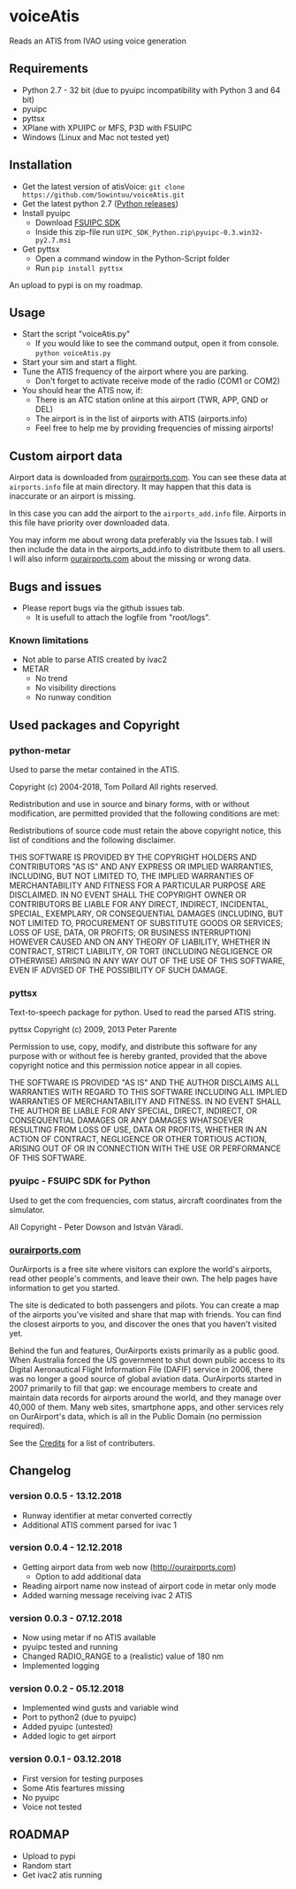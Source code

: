 # voiceAtis
Reads an ATIS from IVAO using voice generation

## Requirements
* Python 2.7 - 32 bit (due to pyuipc incompatibility with Python 3 and 64 bit)
* pyuipc
* pyttsx
* XPlane with XPUIPC or MFS, P3D with FSUIPC
* Windows (Linux and Mac not tested yet)

## Installation
* Get the latest version of atisVoice: `git clone https://github.com/Sowintuu/voiceAtis.git`
* Get the latest python 2.7 ([Python releases](https://www.python.org/downloads/))
* Install pyuipc
   * Download [FSUIPC SDK](http://fsuipc.simflight.com/beta/FSUIPC_SDK.zip)
   * Inside this zip-file run `UIPC_SDK_Python.zip\pyuipc-0.3.win32-py2.7.msi`
* Get pyttsx
   * Open a command window in the Python-Script folder
   * Run `pip install pyttsx`

An upload to pypi is on my roadmap.

## Usage
* Start the script "voiceAtis.py"
   * If you would like to see the command output, open it from console. `python voiceAtis.py`
* Start your sim and start a flight.
* Tune the ATIS frequency of the airport where you are parking.
   * Don't forget to activate receive mode of the radio (COM1 or COM2)
* You should hear the ATIS now, if:
   * There is an ATC station online at this airport (TWR, APP, GND or DEL)
   * The airport is in the list of airports with ATIS (airports.info)
   * Feel free to help me by providing frequencies of missing airports!

## Custom airport data
Airport data is downloaded from [ourairports.com](http://ourairports.com). You can see these data at `airports.info` file at main directory. It may happen that this data is inaccurate or an airport is missing.

In this case you can add the airport to the `airports_add.info` file. Airports in this file have priority over downloaded data.

You may inform me about wrong data preferably via the Issues tab. I will then include the data in the airports_add.info to distritbute them to all users. I will also inform [ourairports.com](http://ourairports.com) about the missing or wrong data.

## Bugs and issues
* Please report bugs via the github issues tab.
    * It is usefull to attach the logfile from "root/logs".
    
### Known limitations
* Not able to parse ATIS created by ivac2
* METAR
    * No trend
    * No visibility directions
    * No runway condition

## Used packages and Copyright
### python-metar
Used to parse the metar contained in the ATIS.

Copyright (c) 2004-2018, Tom Pollard
All rights reserved.

Redistribution and use in source and binary forms, with or without
modification, are permitted provided that the following conditions
are met:

  Redistributions of source code must retain the above copyright
  notice, this list of conditions and the following disclaimer.

THIS SOFTWARE IS PROVIDED BY THE COPYRIGHT HOLDERS AND CONTRIBUTORS
"AS IS" AND ANY EXPRESS OR IMPLIED WARRANTIES, INCLUDING, BUT NOT
LIMITED TO, THE IMPLIED WARRANTIES OF MERCHANTABILITY AND FITNESS
FOR A PARTICULAR PURPOSE ARE DISCLAIMED. IN NO EVENT SHALL THE
COPYRIGHT OWNER OR CONTRIBUTORS BE LIABLE FOR ANY DIRECT, INDIRECT,
INCIDENTAL, SPECIAL, EXEMPLARY, OR CONSEQUENTIAL DAMAGES (INCLUDING,
BUT NOT LIMITED TO, PROCUREMENT OF SUBSTITUTE GOODS OR SERVICES;
LOSS OF USE, DATA, OR PROFITS; OR BUSINESS INTERRUPTION) HOWEVER
CAUSED AND ON ANY THEORY OF LIABILITY, WHETHER IN CONTRACT, STRICT
LIABILITY, OR TORT (INCLUDING NEGLIGENCE OR OTHERWISE) ARISING IN
ANY WAY OUT OF THE USE OF THIS SOFTWARE, EVEN IF ADVISED OF THE
POSSIBILITY OF SUCH DAMAGE.

### pyttsx
Text-to-speech package for python. Used to read the parsed ATIS string.

pyttsx Copyright (c) 2009, 2013 Peter Parente

Permission to use, copy, modify, and distribute this software for any
purpose with or without fee is hereby granted, provided that the above
copyright notice and this permission notice appear in all copies.

THE SOFTWARE IS PROVIDED "AS IS" AND THE AUTHOR DISCLAIMS ALL WARRANTIES
WITH REGARD TO THIS SOFTWARE INCLUDING ALL IMPLIED WARRANTIES OF
MERCHANTABILITY AND FITNESS. IN NO EVENT SHALL THE AUTHOR BE LIABLE FOR
ANY SPECIAL, DIRECT, INDIRECT, OR CONSEQUENTIAL DAMAGES OR ANY DAMAGES
WHATSOEVER RESULTING FROM LOSS OF USE, DATA OR PROFITS, WHETHER IN AN
ACTION OF CONTRACT, NEGLIGENCE OR OTHER TORTIOUS ACTION, ARISING OUT OF
OR IN CONNECTION WITH THE USE OR PERFORMANCE OF THIS SOFTWARE.


### pyuipc - FSUIPC SDK for Python
Used to get the com frequencies, com status, aircraft coordinates from the simulator.

All Copyright - Peter Dowson and István Váradi.

### [ourairports.com](http://ourairports.com)
OurAirports is a free site where visitors can explore the world's airports, read other people's comments, and leave their own. The help pages have information to get you started.

The site is dedicated to both passengers and pilots. You can create a map of the airports you've visited and share that map with friends. You can find the closest airports to you, and discover the ones that you haven't visited yet.

Behind the fun and features, OurAirports exists primarily as a public good. When Australia forced the US government to shut down public access to its Digital Aeronautical Flight Information File (DAFIF) service in 2006, there was no longer a good source of global aviation data. OurAirports started in 2007 primarily to fill that gap: we encourage members to create and maintain data records for airports around the world, and they manage over 40,000 of them. Many web sites, smartphone apps, and other services rely on OurAirport's data, which is all in the Public Domain (no permission required).

See the [Credits](http://ourairports.com/about.html#credits) for a list of contributers.

## Changelog
### version 0.0.5 - 13.12.2018
* Runway identifier at metar converted correctly
* Additional ATIS comment parsed for ivac 1

### version 0.0.4 - 12.12.2018
* Getting airport data from web now (http://ourairports.com)
    * Option to add additional data
* Reading airport name now instead of airport code in metar only mode
* Added warning message receiving ivac 2 ATIS

### version 0.0.3 - 07.12.2018
* Now using metar if no ATIS available
* pyuipc tested and running
* Changed RADIO_RANGE to a (realistic) value of 180 nm
* Implemented logging

### version 0.0.2 - 05.12.2018
* Implemented wind gusts and variable wind
* Port to python2 (due to pyuipc)
* Added pyuipc (untested)
* Added logic to get airport

### version 0.0.1 - 03.12.2018
* First version for testing purposes
* Some Atis feartures missing
* No pyuipc
* Voice not tested

## ROADMAP
* Upload to pypi
* Random start
* Get ivac2 atis running
